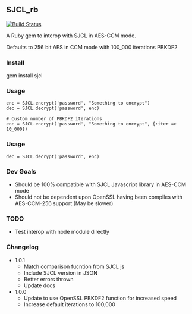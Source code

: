 ## SJCL_rb
[![Build Status](https://secure.travis-ci.org/mdp/sjcl_rb.png)](http://travis-ci.org/mdp/sjcl_rb)

A Ruby gem to interop with SJCL in AES-CCM mode.

Defaults to 256 bit AES in CCM mode with 100_000 iterations PBKDF2

### Install

gem install sjcl

### Usage

    enc = SJCL.encrypt('password', "Something to encrypt")
    dec = SJCL.decrypt('password', enc)

    # Custom number of PBKDF2 iterations
    enc = SJCL.encrypt('password', "Something to encrypt", {:iter => 10_000})

### Usage

    dec = SJCL.decrypt('password', enc)

### Dev Goals

- Should be 100% compatible with SJCL Javascript library in AES-CCM mode
- Should not be dependent upon OpenSSL having been compiles with AES-CCM-256 support (May be slower)

### TODO

- Test interop with node module directly

### Changelog

- 1.0.1
  - Match comparison fucntion from SJCL js
  - Include SJCL version in JSON
  - Better errors thrown
  - Update docs
- 1.0.0
  - Update to use OpenSSL PBKDF2 function for increased speed
  - Increase default iterations to 100,000
